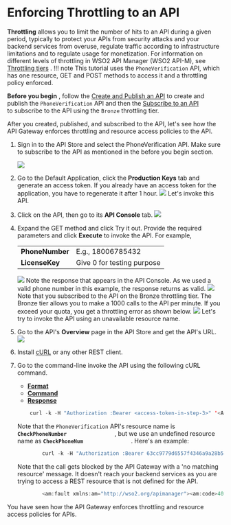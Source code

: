 # Enforcing Throttling to an API

**Throttling** allows you to limit the number of hits to an API during a given period, typically to protect your APIs from security attacks and your backend services from overuse, regulate traffic according to infrastructure limitations and to regulate usage for monetization. For information on different levels of throttling in WSO2 API Manager (WSO2 API-M), see [Throttling tiers](https://docs.wso2.com/display/AM260/Setting+Throttling+Limits) . !!! note
This tutorial uses the `PhoneVerification` API, which has one resource, GET and POST methods to access it and a throttling policy enforced.

**Before you begin** , follow the [Create and Publish an API](https://docs.wso2.com/display/AM260/Create+and+Publish+an+API) to create and publish the `PhoneVerification` API and then the [Subscribe to an API](https://docs.wso2.com/display/AM260/Subscribe+to+an+API) to subscribe to the API using the `Bronze` throttling tier.


After you created, published, and subscribed to the API, let's see how the API Gateway enforces throttling and resource access policies to the API.

1.  Sign in to the API Store and select the PhoneVerification API.
    Make sure to subscribe to the API as mentioned in the before you begin section.

    ![]({{base_path}}/assets/attachments/97564951/97564954.png)
2.  Go to the Default Application, click the **Production Keys** tab and generate an access token.
    If you already have an access token for the application, you have to regenerate it after 1 hour.
    ![]({{base_path}}/assets/attachments/97564951/97564958.png)
    Let's invoke this API.

3.  Click on the API, then go to its **API Console** tab.
    ![]({{base_path}}/assets/attachments/97564951/97564957.png)
4.  Expand the GET method and click Try it out. Provide the required parameters and click **Execute** to invoke the API. For example,

    |                 |                            |
    |-----------------|----------------------------|
    | **PhoneNumber** | E.g., 18006785432          |
    | **LicenseKey**  | Give 0 for testing purpose |

    ![]({{base_path}}/assets/attachments/97564951/97564953.png)
    Note the response that appears in the API Console. As we used a valid phone number in this example, the response returns as valid.
    ![]({{base_path}}/assets/attachments/97564951/97564956.png)    Note that you subscribed to the API on the Bronze throttling tier. The Bronze tier allows you to make a 1000 calls to the API per minute. If you exceed your quota, you get a throttling error as shown below.
    ![]({{base_path}}/assets/attachments/97564951/97564952.png)    Let's try to invoke the API using an unavailable resource name.

5.  Go to the API's **Overview** page in the API Store and get the API's URL.
    ![]({{base_path}}/assets/attachments/97564951/97564955.png)
6.  Install [cURL](http://curl.haxx.se/download.html) or any other REST client.

7.  Go to the command-line invoke the API using the following cURL command.

    -   [**Format**](#Format)
    -   [**Command**](#Command)
    -   [**Response**](#Response)

    ``` java
        curl -k -H "Authorization :Bearer <access-token-in-step-3>" '<API's URL in step 5>/<API's-resource-name>?<parameter1>=<parameter1-value>&<parameter2>=<parameter2-value>'
    ```

    Note that the `PhoneVerification` API's resource name is **`CheckPhoneNumber               `** , but we use an undefined resource name as **`CheckPhoneNum               `** . Here's an example:

    ``` java
            curl -k -H "Authorization :Bearer 63cc9779d6557f4346a9a28b5cfd8b53" 'https://localhost:8243/phoneverify/1.0.0/CheckPhoneNum?PhoneNumber=18006785432&LicenseKey=0'
    ```

    Note that the call gets blocked by the API Gateway with a 'no matching resource' message. It doesn't reach your backend services as you are trying to access a REST resource that is not defined for the API.

    ``` java
            <am:fault xmlns:am="http://wso2.org/apimanager"><am:code>404</am:code><am:type>Status report</am:type><am:message>Runtime Error</am:message><am:description>No matching resource found for given API Request</am:description></am:fault>
    ```

You have seen how the API Gateway enforces throttling and resource access policies for APIs.


